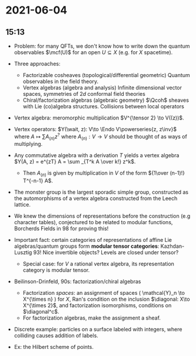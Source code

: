 # 2021-06-04

## 15:13

- Problem: for many QFTs, we don't know how to write down the quantum observables $\mcf(U)$ for an open $U \subseteq X$ (e.g. for $X$ spacetime).
- Three approaches:
  - Factorizable cosheaves (topological/differential geometric)
    Quantum observables in the field theory.
  - Vertex algebras (algebra and analysis)
    Infinite dimensional vector spaces, symmetries of $2d$ conformal field theories
  - Chiral/factorization algebras (algebraic geometry)
    $\Qcoh$ sheaves with Lie (co)algebra structures.
    Collisions between local operators

- Vertex algebra: meromorphic multiplication $V^{\tensor 2} \to V((z))$.
- Vertex operators: $Y(\wait, z): V\to \Endo V\powerseries{z, z\inv}$ where $A\mapsto \sum A_{(n)} z^?$ where $A_{(n)}:V\to V$ should be thought of as ways of multiplying.
- Any commutative algebra with a derivation $T$ yields a vertex algebra $Y(A, z) = e^{zT} A = \sum _{T^k A \over k!} z^k$.
  - Then $A_{(n)}$ is given by multiplication in $V$ of the form ${1\over (n-1)!} T^{-n-1} A$.
- The monster group is the largest sporadic simple group, constructed as the automorphisms of a vertex algebra constructed from the Leech lattice.
- We knew the dimensions of representations before the construction (e.g character tables), conjectured to be related to modular functions, Borcherds Fields in 98 for proving this!
- Important fact: certain categories of representations of affine Lie algebras/quantum groups form **modular tensor categories**: Kazhdan-Lusztig 93!
  Nice invertible objects? Levels are closed under tensor?
  - Special case: for $V$ a rational vertex algebra, its representation category is modular tensor.
- Beilinson-Drinfeld, 90s: factorization/chiral algebras
  - Factorization *spaces*: an assignment of spaces \( \mathcal{Y}_n \to X^{\times n} \) for $X$, Ran's condition on the inclusion $\diagonal: X\to X^{\times 2}$, and factorization isomorphisms, conditions on $\diagonal^c$.
  - For factorization algebras, make the assignment a sheaf.

- Discrete example: particles on a surface labeled with integers, where colliding causes addition of labels.
- Ex: the Hilbert scheme of points.
